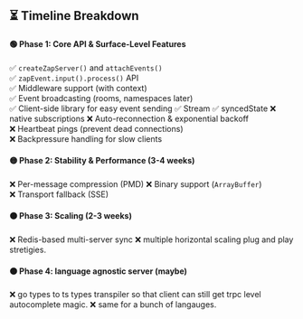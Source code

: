 ## **⏳ Timeline Breakdown**

#### **🟢 Phase 1: Core API & Surface-Level Features**

✅ `createZapServer()` and `attachEvents()`  
✅ `zapEvent.input().process()` API  
✅ Middleware support (with context)  
✅ Event broadcasting (rooms, namespaces later)  
✅ Client-side library for easy event sending
✅ Stream
✅ syncedState
❌ native subscriptions
❌ Auto-reconnection & exponential backoff  
❌ Heartbeat pings (prevent dead connections)  
❌ Backpressure handling for slow clients  
#### **🟡 Phase 2: Stability & Performance (3-4 weeks)**

❌ Per-message compression (PMD)
❌ Binary support (`ArrayBuffer`)  
❌ Transport fallback (SSE)

#### **🟠 Phase 3: Scaling (2-3 weeks)**

❌ Redis-based multi-server sync
❌ multiple horizontal scaling plug and play stretigies.

#### **🟠 Phase 4: language agnostic server (maybe)**

❌ go types to ts types transpiler so that client can still get trpc level autocomplete magic.
❌ same for a bunch of langauges.